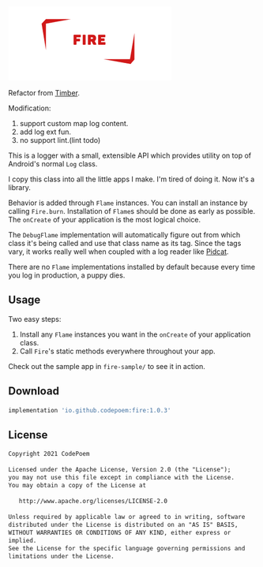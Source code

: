 ![Fire](logo.png)

Refactor from [Timber][timber].

Modification:

1. support custom map log content.
2. add log ext fun.
3. no support lint.(lint todo)

This is a logger with a small, extensible API which provides utility on top of Android's normal
`Log` class.

I copy this class into all the little apps I make. I'm tired of doing it. Now it's a library.

Behavior is added through `Flame` instances. You can install an instance by calling `Fire.burn`.
Installation of `Flame`s should be done as early as possible. The `onCreate` of your application is
the most logical choice.

The `DebugFlame` implementation will automatically figure out from which class it's being called and
use that class name as its tag. Since the tags vary, it works really well when coupled with a log
reader like [Pidcat][pidcat].

There are no `Flame` implementations installed by default because every time you log in production, a
puppy dies.


Usage
-----

Two easy steps:

 1. Install any `Flame` instances you want in the `onCreate` of your application class.
 2. Call `Fire`'s static methods everywhere throughout your app.

Check out the sample app in `fire-sample/` to see it in action.


Download
--------

```groovy
implementation 'io.github.codepoem:fire:1.0.3'
```


License
-------

    Copyright 2021 CodePoem

    Licensed under the Apache License, Version 2.0 (the "License");
    you may not use this file except in compliance with the License.
    You may obtain a copy of the License at

       http://www.apache.org/licenses/LICENSE-2.0

    Unless required by applicable law or agreed to in writing, software
    distributed under the License is distributed on an "AS IS" BASIS,
    WITHOUT WARRANTIES OR CONDITIONS OF ANY KIND, either express or implied.
    See the License for the specific language governing permissions and
    limitations under the License.


 [timber]: http://github.com/JakeWharton/timber/
 [pidcat]: http://github.com/JakeWharton/pidcat/
